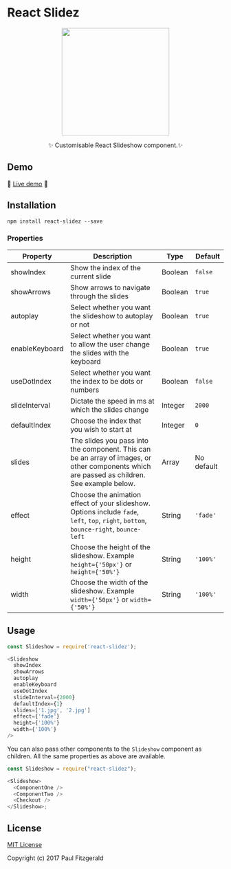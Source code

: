 # React Slidez

<p align="center">
  <img src="https://raw.githubusercontent.com/pau1fitz/react-slidez/master/slidez.png" width="250"/>
 </p>
 <p align="center">
  <g-emoji alias="sparkles" fallback-src="https://assets-cdn.github.com/images/icons/emoji/unicode/2728.png" ios-version="6.0">✨</g-emoji>
Customisable React Slideshow component.<g-emoji alias="sparkles" fallback-src="https://assets-cdn.github.com/images/icons/emoji/unicode/2728.png" ios-version="6.0">✨</g-emoji>
</p>

## Demo

<g-emoji alias="muscle" fallback-src="https://assets-cdn.github.com/images/icons/emoji/unicode/1f4aa.png" ios-version="6.0">💪</g-emoji>
[Live demo](http://pau1fitz.github.io/react-slidez/)
<g-emoji alias="muscle" fallback-src="https://assets-cdn.github.com/images/icons/emoji/unicode/1f4aa.png" ios-version="6.0">💪</g-emoji>

## Installation

```
npm install react-slidez --save
```

### Properties

| Property       | Description                                                                                                                                  | Type    | Default    |
| -------------- | -------------------------------------------------------------------------------------------------------------------------------------------- | ------- | ---------- |
| showIndex      | Show the index of the current slide                                                                                                          | Boolean | `false`    |
| showArrows     | Show arrows to navigate through the slides                                                                                                   | Boolean | `true`     |
| autoplay       | Select whether you want the slideshow to autoplay or not                                                                                     | Boolean | `true`     |
| enableKeyboard | Select whether you want to allow the user change the slides with the keyboard                                                                | Boolean | `true`     |
| useDotIndex    | Select whether you want the index to be dots or numbers                                                                                      | Boolean | `false`    |
| slideInterval  | Dictate the speed in ms at which the slides change                                                                                           | Integer | `2000`     |
| defaultIndex   | Choose the index that you wish to start at                                                                                                   | Integer | `0`        |
| slides         | The slides you pass into the component. This can be an array of images, or other components which are passed as children. See example below. | Array   | No default |
| effect         | Choose the animation effect of your slideshow. Options include `fade`, `left`, `top`, `right`, `bottom`, `bounce-right`, `bounce-left`       | String  | `'fade'`   |
| height         | Choose the height of the slideshow. Example `height={'50px'}` or `height={'50%'}`                                                            | String  | `'100%'`   |
| width          | Choose the width of the slideshow. Example `width={'50px'}` or `width={'50%'}`                                                               | String  | `'100%'`   |

## Usage

```js
const Slideshow = require('react-slidez');

<Slideshow
  showIndex
  showArrows
  autoplay
  enableKeyboard
  useDotIndex
  slideInterval={2000}
  defaultIndex={1}
  slides=['1.jpg', '2.jpg']
  effect={'fade'}
  height={'100%'}
  width={'100%'}
/>
```

You can also pass other components to the `Slideshow` component as children. All the same properties as above are available.

```js
const Slideshow = require("react-slidez");

<Slideshow>
  <ComponentOne />
  <ComponentTwo />
  <Checkout />
</Slideshow>;
```

## License

[MIT License](https://opensource.org/licenses/MIT)

Copyright (c) 2017 Paul Fitzgerald
